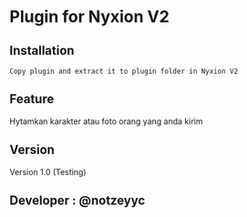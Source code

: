 # Plugin for Nyxion V2

## Installation

    Copy plugin and extract it to plugin folder in Nyxion V2

## Feature
Hytamkan karakter atau foto orang yang anda kirim

## Version
Version 1.0 (Testing)

## Developer : @notzeyyc
